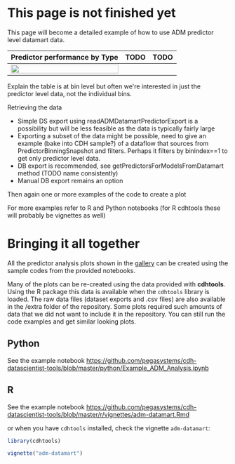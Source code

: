 # This page is not finished yet

This page will become a detailed example of how to use ADM predictor level datamart data.

| Predictor performance by Type | TODO | TODO |
| :---: | :---: | :---: |
| [<img src="/pegasystems/cdh-datascientist-tools/blob/master/images/aggregate_predictor_performance.png" width="100%">](/pegasystems/cdh-datascientist-tools/blob/master/images/aggregate_predictor_performance.png) |   |   |

Explain the table is at bin level but often we're interested in just the predictor level data, not the individual bins.

Retrieving the data
* Simple DS export using readADMDatamartPredictorExport is a possibility but will be less feasible as the data is typically fairly large
* Exporting a subset of the data might be possible, need to give an example (bake into CDH sample?) of a dataflow that sources from PredictorBinningSnapshot and filters. Perhaps it filters by binindex==1 to get only predictor level data.
* DB export is recommended, see getPredictorsForModelsFromDatamart method (TODO name consistently)
* Manual DB export remains an option


Then again one or more examples of the code to create a plot

For more examples refer to R and Python notebooks (for R cdhtools these will probably be vignettes as well)

# Bringing it all together

All the predictor analysis plots shown in the [gallery](CDH-Graph-Gallery) can be created using the sample codes from the provided notebooks.

Many of the plots can be re-created using the data provided with **cdhtools**. Using the R package this data is available when the `cdhtools` library is loaded. The raw data files (dataset exports and .csv files) are also available in the /extra folder of the repository. Some plots required such amounts of data that we did not want to include it in the repository. You can still run the code examples and get similar looking plots.

## Python

See the example notebook https://github.com/pegasystems/cdh-datascientist-tools/blob/master/python/Example_ADM_Analysis.ipynb

## R

See the example notebook https://github.com/pegasystems/cdh-datascientist-tools/blob/master/r/vignettes/adm-datamart.Rmd

or when you have `cdhtools` installed, check the vignette `adm-datamart`: 

```r
library(cdhtools)

vignette("adm-datamart")
```


